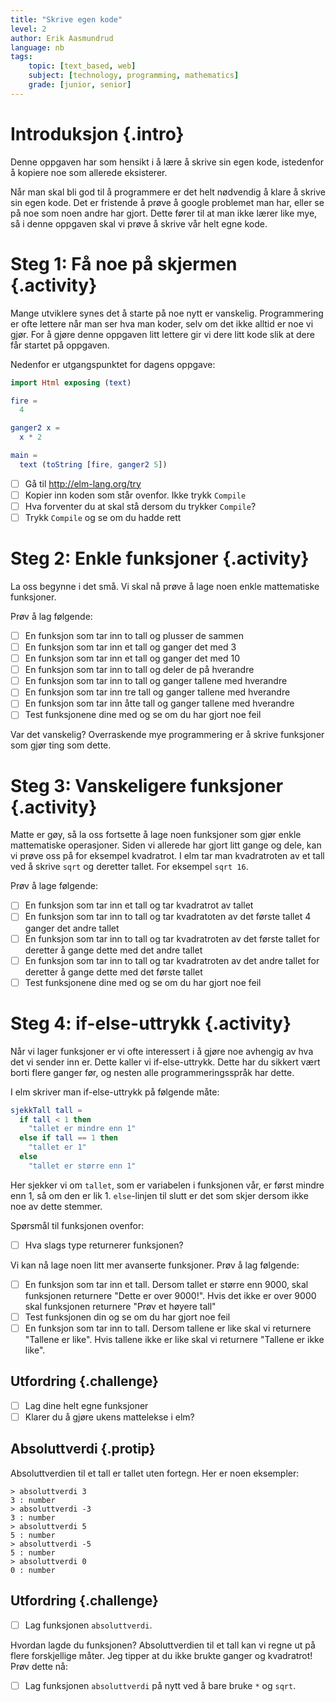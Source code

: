 ```yaml
---
title: "Skrive egen kode"
level: 2
author: Erik Aasmundrud
language: nb
tags:
    topic: [text_based, web]
    subject: [technology, programming, mathematics]
    grade: [junior, senior]
---
```


# Introduksjon {.intro}

Denne oppgaven har som hensikt i å lære å skrive sin egen kode, istedenfor å
kopiere noe som allerede eksisterer.

Når man skal bli god til å programmere er det helt nødvendig å klare å skrive sin
egen kode. Det er fristende å prøve å google problemet man har, eller se på noe
som noen andre har gjort. Dette fører til at man ikke lærer like mye, så i
denne oppgaven skal vi prøve å skrive vår helt egne kode.

# Steg 1: Få noe på skjermen {.activity}

Mange utviklere synes det å starte på noe nytt er vanskelig. Programmering er
ofte lettere når man ser hva man koder, selv om det ikke alltid er noe vi gjør.
For å gjøre denne oppgaven litt lettere gir vi dere litt kode slik at dere får
startet på oppgaven.

Nedenfor er utgangspunktet for dagens oppgave:

```elm
import Html exposing (text)

fire =
  4

ganger2 x =
  x * 2

main =
  text (toString [fire, ganger2 5])
```

- [ ] Gå til http://elm-lang.org/try
- [ ] Kopier inn koden som står ovenfor. Ikke trykk `Compile`
- [ ] Hva forventer du at skal stå dersom du trykker `Compile`?
- [ ] Trykk `Compile` og se om du hadde rett

# Steg 2: Enkle funksjoner {.activity}

La oss begynne i det små. Vi skal nå prøve å lage noen enkle mattematiske
funksjoner.

Prøv å lag følgende:

- [ ] En funksjon som tar inn to tall og plusser de sammen
- [ ] En funksjon som tar inn et tall og ganger det med 3
- [ ] En funksjon som tar inn et tall og ganger det med 10
- [ ] En funksjon som tar inn to tall og deler de på hverandre
- [ ] En funksjon som tar inn to tall og ganger tallene med hverandre
- [ ] En funksjon som tar inn tre tall og ganger tallene med hverandre
- [ ] En funksjon som tar inn åtte tall og ganger tallene med hverandre
- [ ] Test funksjonene dine med og se om du har gjort noe feil

Var det vanskelig? Overraskende mye programmering er å skrive funksjoner som
gjør ting som dette.

# Steg 3: Vanskeligere funksjoner {.activity}

Matte er gøy, så la oss fortsette å lage noen funksjoner som gjør enkle
mattematiske operasjoner. Siden vi allerede har gjort litt gange og dele, kan vi
prøve oss på for eksempel kvadratrot. I elm tar man kvadratroten av et tall ved
å skrive `sqrt` og deretter tallet. For eksempel `sqrt 16`.

Prøv å lage følgende:

- [ ] En funksjon som tar inn et tall og tar kvadratrot av tallet
- [ ] En funksjon som tar inn to tall og tar kvadratoten av det første tallet 4
  ganger det andre tallet
- [ ] En funksjon som tar inn to tall og tar kvadratroten av det første tallet for
  deretter å gange dette med det andre tallet
- [ ] En funksjon som tar inn to tall og tar kvadratroten av det andre tallet for
  deretter å gange dette med det første tallet
- [ ] Test funksjonene dine med og se om du har gjort noe feil

# Steg 4: if-else-uttrykk {.activity}

Når vi lager funksjoner er vi ofte interessert i å gjøre noe avhengig av hva
det vi sender inn er. Dette kaller vi if-else-uttrykk. Dette har du sikkert
vært borti flere ganger før, og nesten alle programmeringsspråk har dette.

I elm skriver man if-else-uttrykk på følgende måte:

```elm
sjekkTall tall =
  if tall < 1 then
    "tallet er mindre enn 1"
  else if tall == 1 then
    "tallet er 1"
  else
    "tallet er større enn 1"
```

Her sjekker vi om `tallet`, som er variabelen i funksjonen vår, er først mindre
enn 1, så om den er lik 1. `else`-linjen til slutt er det som skjer dersom ikke
noe av dette stemmer.

Spørsmål til funksjonen ovenfor:

- [ ] Hva slags type returnerer funksjonen?

Vi kan nå lage noen litt mer avanserte funksjoner. Prøv å lag følgende:

- [ ] En funksjon som tar inn et tall. Dersom tallet er større enn 9000, skal
  funksjonen returnere "Dette er over 9000!". Hvis det ikke er over 9000 skal
  funksjonen returnere "Prøv et høyere tall"
- [ ] Test funksjonen din og se om du har gjort noe feil
- [ ] En funksjon som tar inn to tall. Dersom tallene er like skal vi returnere
  "Tallene er like". Hvis tallene ikke er like skal vi returnere "Tallene er
  ikke like".

## Utfordring {.challenge}

- [ ] Lag dine helt egne funksjoner
- [ ] Klarer du å gjøre ukens mattelekse i elm?

## Absoluttverdi {.protip}

Absoluttverdien til et tall er tallet uten fortegn. Her er noen eksempler:

```text
> absoluttverdi 3
3 : number
> absoluttverdi -3
3 : number
> absoluttverdi 5
5 : number
> absoluttverdi -5
5 : number
> absoluttverdi 0
0 : number
```

## Utfordring {.challenge}

- [ ] Lag funksjonen `absoluttverdi`.

Hvordan lagde du funksjonen? Absoluttverdien til et tall kan vi regne ut på
flere forskjellige måter. Jeg tipper at du ikke brukte ganger og kvadratrot!
Prøv dette nå:

- [ ] Lag funksjonen `absoluttverdi` på nytt ved å bare bruke `*` og `sqrt`.
